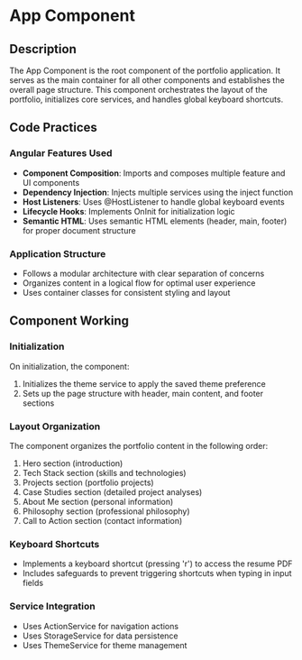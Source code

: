 # App Component

## Description
The App Component is the root component of the portfolio application. It serves as the main container for all other components and establishes the overall page structure. This component orchestrates the layout of the portfolio, initializes core services, and handles global keyboard shortcuts.

## Code Practices

### Angular Features Used
- **Component Composition**: Imports and composes multiple feature and UI components
- **Dependency Injection**: Injects multiple services using the inject function
- **Host Listeners**: Uses @HostListener to handle global keyboard events
- **Lifecycle Hooks**: Implements OnInit for initialization logic
- **Semantic HTML**: Uses semantic HTML elements (header, main, footer) for proper document structure

### Application Structure
- Follows a modular architecture with clear separation of concerns
- Organizes content in a logical flow for optimal user experience
- Uses container classes for consistent styling and layout

## Component Working

### Initialization
On initialization, the component:
1. Initializes the theme service to apply the saved theme preference
2. Sets up the page structure with header, main content, and footer sections

### Layout Organization
The component organizes the portfolio content in the following order:
1. Hero section (introduction)
2. Tech Stack section (skills and technologies)
3. Projects section (portfolio projects)
4. Case Studies section (detailed project analyses)
5. About Me section (personal information)
6. Philosophy section (professional philosophy)
7. Call to Action section (contact information)

### Keyboard Shortcuts
- Implements a keyboard shortcut (pressing 'r') to access the resume PDF
- Includes safeguards to prevent triggering shortcuts when typing in input fields

### Service Integration
- Uses ActionService for navigation actions
- Uses StorageService for data persistence
- Uses ThemeService for theme management
